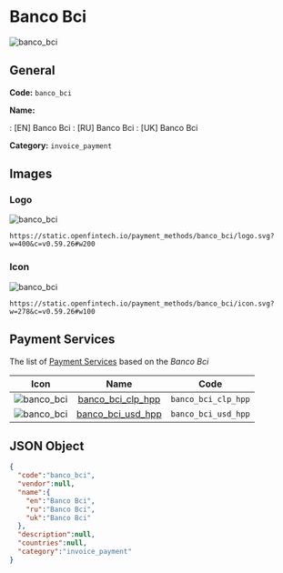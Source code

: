 
# Banco Bci 
![banco_bci](https://static.openfintech.io/payment_methods/banco_bci/logo.svg?w=400&c=v0.59.26#w200)  

## General 
**Code:** `banco_bci` 
 
**Name:** 
 
:	[EN] Banco Bci 
:	[RU] Banco Bci 
:	[UK] Banco Bci 
 
**Category:** `invoice_payment` 
 

## Images 

### Logo 
![banco_bci](https://static.openfintech.io/payment_methods/banco_bci/logo.svg?w=400&c=v0.59.26#w200)  

```
https://static.openfintech.io/payment_methods/banco_bci/logo.svg?w=400&c=v0.59.26#w200
```  

### Icon 
![banco_bci](https://static.openfintech.io/payment_methods/banco_bci/icon.svg?w=278&c=v0.59.26#w100)  

```
https://static.openfintech.io/payment_methods/banco_bci/icon.svg?w=278&c=v0.59.26#w100
```  

## Payment Services 
 
The list of [Payment Services](/payment-services/) based on the _Banco Bci_ 

|Icon|Name|Code| 
|:---:|:---:|:---:| 
|![banco_bci](https://static.openfintech.io/payment_methods/banco_bci/icon.svg?w=278&c=v0.59.26#w100) |[banco_bci_clp_hpp](/payment-services/banco_bci_clp_hpp/)|`banco_bci_clp_hpp`| 
|![banco_bci](https://static.openfintech.io/payment_methods/banco_bci/icon.svg?w=278&c=v0.59.26#w100) |[banco_bci_usd_hpp](/payment-services/banco_bci_usd_hpp/)|`banco_bci_usd_hpp`| 
 

## JSON Object 

```json
{
  "code":"banco_bci",
  "vendor":null,
  "name":{
    "en":"Banco Bci",
    "ru":"Banco Bci",
    "uk":"Banco Bci"
  },
  "description":null,
  "countries":null,
  "category":"invoice_payment"
}
```  
